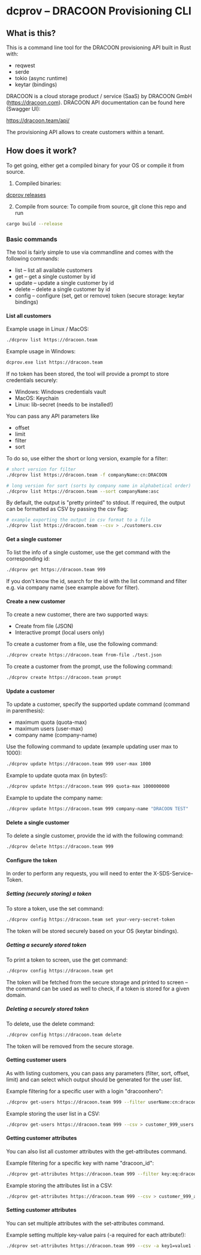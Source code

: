 

# dcprov – DRACOON Provisioning CLI

## What is this?

This is a command line tool for the DRACOON provisioning API built in Rust with: 

* reqwest
* serde
* tokio (async runtime)
* keytar (bindings)

DRACOON is a cloud storage product / service (SaaS) by DRACOON GmbH (https://dracoon.com). 
DRACOON API documentation can be found here (Swagger UI):

https://dracoon.team/api/

The provisioning API allows to create customers within a tenant. 

## How does it work?

To get going, either get a compiled binary for your OS or compile it from source.
1. Compiled binaries:

[dcprov releases](https://github.com/unbekanntes-pferd/dcprov/releases)

2. Compile from source:
To compile from source, git clone this repo and run

```bash
cargo build --release
```

### Basic commands

The tool is fairly simple to use via commandline and comes with the following commands:

* list – list all available customers
* get – get a single customer by id
* update – update a single customer by id
* delete – delete a single customer by id
* config – configure (set, get or remove) token (secure storage: keytar bindings)

#### List all customers

Example usage in Linux / MacOS:

```bash
./dcprov list https://dracoon.team 
```
Example usage in Windows:
```bash
dcprov.exe list https://dracoon.team 
```
If no token has been stored, the tool will provide a prompt to store credentials securely:
* Windows: Windows credentials vault
* MacOS: Keychain
* Linux: lib-secret (needs to be installed!)

You can pass any API parameters like
- offset
- limit
- filter
- sort

To do so, use either the short or long version, example for a filter:

```bash
# short version for filter 
./dcprov list https://dracoon.team -f companyName:cn:DRACOON
```

```bash
# long version for sort (sorts by company name in alphabetical order)
./dcprov list https://dracoon.team --sort companyName:asc
```
By default, the output is "pretty printed" to stdout.
If required, the output can be formatted as CSV by passing the csv flag:

```bash
# example exporting the output in csv format to a file
./dcprov list https://dracoon.team --csv > ./customers.csv
```

#### Get a single customer

To list the info of a single customer, use the get command with the corresponding id:

```bash
./dcprov get https://dracoon.team 999
```

If you don't know the id, search for the id with the list command and filter e.g. via company name (see example above for filter).

#### Create a new customer

To create a new customer, there are two supported ways:
- Create from file (JSON)
- Interactive prompt (local users only)

To create a customer from a file, use the following command:

```bash
./dcprov create https://dracoon.team from-file ./test.json
```

To create a customer from the prompt, use the following command:

```bash
./dcprov create https://dracoon.team prompt
```

#### Update a customer

To update a customer, specify the supported update command (command in parenthesis):
- maximum quota (quota-max)
- maximum users (user-max)
- company name (company-name)

Use the following command to update (example updating user max to 1000):

```bash
./dcprov update https://dracoon.team 999 user-max 1000
```

Example to update quota max (in bytes!):
```bash
./dcprov update https://dracoon.team 999 quota-max 1000000000
```

Example to update the company name:

```bash
./dcprov update https://dracoon.team 999 company-name "DRACOON TEST"
```

#### Delete a single customer

To delete a single customer, provide the id with the following command:

```bash
./dcprov delete https://dracoon.team 999 
```

#### Configure the token 

In order to perform any requests, you will need to enter the X-SDS-Service-Token. 

##### Setting (securely storing) a token
To store a token, use the set command:

```bash
./dcprov config https://dracoon.team set your-very-secret-token
```
The token will be stored securely based on your OS (keytar bindings).

##### Getting a securely stored token
To print a token to screen, use the get command:

```bash
./dcprov config https://dracoon.team get
```
The token will be fetched from the secure storage and printed to screen – the command can be used as well to check, if a token is stored for a given domain.

##### Deleting a securely stored token
To delete, use the delete command:

```bash
./dcprov config https://dracoon.team delete
```
The token will be removed from the secure storage.


#### Getting customer users 

As with listing customers, you can pass any parameters (filter, sort, offset, limit) and can select which output should be 
generated for the user list.

Example filtering for a specific user with a login "dracoonhero":

```bash
./dcprov get-users https://dracoon.team 999 --filter userName:cn:dracoonhero
```

Example storing the user list in a CSV:
```bash
./dcprov get-users https://dracoon.team 999 --csv > customer_999_users.csv
```

#### Getting customer attributes

You can also list all customer attributes with the get-attributes command.

Example filtering for a specific key with name "dracoon_id":

```bash
./dcprov get-attributes https://dracoon.team 999 --filter key:eq:dracoon_id
```

Example storing the attributes list in a CSV:
```bash
./dcprov get-attributes https://dracoon.team 999 --csv > customer_999_attribs.csv
```

#### Setting customer attributes

You can set multiple attributes with the set-attributes command.

Example setting multiple key-value pairs (-a required for each attribute!):

```bash
./dcprov set-attributes https://dracoon.team 999 --csv -a key1=value1 -a key2=value2 -a key3=value3
```


